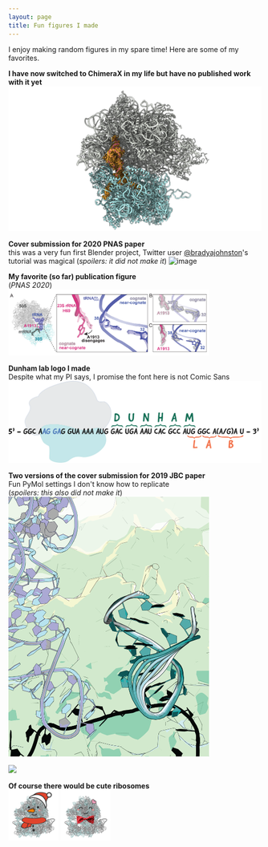 ```yaml
---
layout: page
title: Fun figures I made
---
```

I enjoy making random figures in my spare time! Here are some of my favorites.

__I have now switched to ChimeraX in my life but have no published work with it yet__
![image](images/mapinmodel.png)

__Cover submission for 2020 PNAS paper__  
this was a very fun first Blender project, Twitter user [@bradyajohnston](https://twitter.com/bradyajohnston)'s tutorial was magical
(_spoilers: it did not make it_)
![image](images/2020-05-05_tRNA-Ala-cover.png|width=400px)

__My favorite (so far) publication figure__  
(_PNAS 2020_)  
<img src="images/2020-04-29_allfig-04.png" width="400">

__Dunham lab logo I made__  
Despite what my PI says, I promise the font here is not Comic Sans  
![image](images/DunhamLab_Logo.png)

__Two versions of the cover submission for 2019 JBC paper__  
Fun PyMol settings I don't know how to replicate  
(_spoilers: this also did not make it_)  
<img src="images/jbc2019_covers-01.png" width="400">
  
<img src="images/jbc2019_covers-02.png" width="400">

__Of course there would be cute ribosomes__  
<img src="images/HN_snowman70S-01.png" width="100" height="100">
<img src="https://github.com/haannguyen/haannguyen.github.io/blob/master/images/HN_valentine70S-01.png" width="100" height="100">



